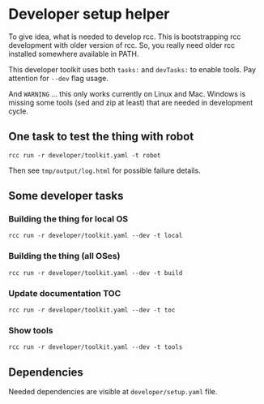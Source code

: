 # Developer setup helper

To give idea, what is needed to develop rcc. This is bootstrapping rcc
development with older version of rcc. So, you really need older rcc
installed somewhere available in PATH.

This developer toolkit uses both `tasks:` and `devTasks:` to enable tools.
Pay attention for `--dev` flag usage.

And `WARNING` ... this only works currently on Linux and Mac. Windows is
missing some tools (sed and zip at least) that are needed in development cycle.

## One task to test the thing with robot

```
rcc run -r developer/toolkit.yaml -t robot
```

Then see `tmp/output/log.html` for possible failure details.

## Some developer tasks

### Building the thing for local OS

```
rcc run -r developer/toolkit.yaml --dev -t local
```

### Building the thing (all OSes)

```
rcc run -r developer/toolkit.yaml --dev -t build
```

### Update documentation TOC

```
rcc run -r developer/toolkit.yaml --dev -t toc
```

### Show tools

```
rcc run -r developer/toolkit.yaml --dev -t tools
```

## Dependencies

Needed dependencies are visible at `developer/setup.yaml` file.

